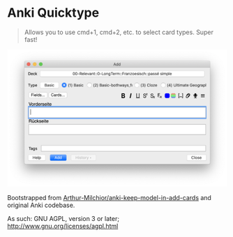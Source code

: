 # Anki Quicktype

> Allows you to use cmd+1, cmd+2, etc. to select card types. Super fast!

![](screenshot.png)


Bootstrapped from [Arthur-Milchior/anki-keep-model-in-add-cards](https://github.com/Arthur-Milchior/anki-keep-model-in-add-cards) and original Anki codebase.

As such: GNU AGPL, version 3 or later; http://www.gnu.org/licenses/agpl.html
